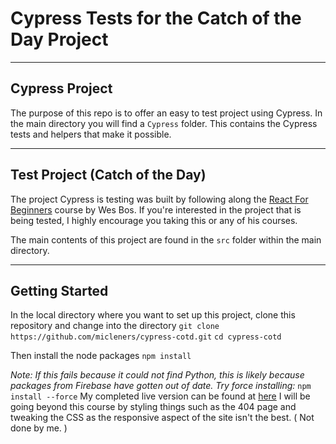 # Cypress Tests for the Catch of the Day Project

----
## Cypress Project
The purpose of this repo is to offer an easy to test project using Cypress. In the main directory you will find a `Cypress` folder. This contains the Cypress tests and helpers that make it possible.

----
## Test Project (Catch of the Day)
The project Cypress is testing was built by following along the [React For Beginners](https://reactforbeginners.com/) course by Wes Bos. If you're interested in the project that is being tested, I highly encourage you taking this or any of his courses.

The main contents of this project are found in the `src` folder within the main directory.

----
## Getting Started

In the local directory where you want to set up this project, clone this repository and change into the directory
`git clone https://github.com/micleners/cypress-cotd.git`
`cd cypress-cotd`

Then install the node packages
`npm install`

*Note: If this fails because it could not find Python, this is likely because packages from Firebase have gotten out of date. Try force installing:* 
`npm install --force` 
My completed live version can be found at [here](https://catchoftheday.ashleydance.co.uk/) I will be going beyond this course by styling things such as the 404 page and tweaking the CSS as the responsive aspect of the site isn't the best. ( Not done by me. )

